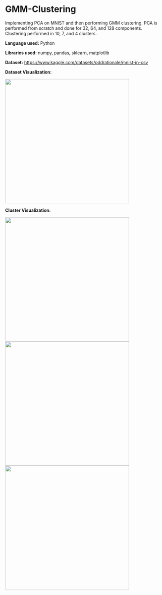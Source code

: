# GMM-Clustering
Implementing PCA on MNIST and then performing GMM clustering. PCA is performed from scratch and done for 32, 64, and 128 components. Clustering performed in 10, 7, and 4 clusters.

**Language used:** Python

**Libraries used:** numpy, pandas, sklearn, matplotlib

**Dataset:** https://www.kaggle.com/datasets/oddrationale/mnist-in-csv

**Dataset Visualization:**

<img src=https://github.com/Manaswi-Vichare/K-Means-from-Scratch/assets/83514527/1a177035-de41-4c43-acb6-d24448cb5220,  width = "400">

**Cluster Visualization:**

<img src=https://github.com/Manaswi-Vichare/GMM-Clustering/assets/83514527/74dfa5ac-a0b1-4620-b9fb-0e08eef81671,  width = "400">

<img src=https://github.com/Manaswi-Vichare/GMM-Clustering/assets/83514527/75399c1e-1685-4283-bfc4-78a7589ddff2,  width = "400">

<img src=https://github.com/Manaswi-Vichare/GMM-Clustering/assets/83514527/19f6d78c-e0e6-4522-9522-73022697b9e5,  width = "400">














